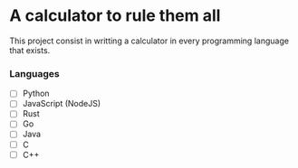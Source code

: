 # A calculator to rule them all

This project consist in writting a calculator in every programming language that exists.

### Languages

- [ ] Python
- [ ] JavaScript (NodeJS)
- [ ] Rust
- [ ] Go
- [ ] Java
- [ ] C
- [ ] C++
